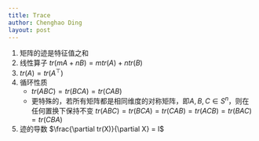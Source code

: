 ```yaml
---
title: Trace
author: Chenghao Ding
layout: post
---
```


1. 矩阵的迹是特征值之和
2. 线性算子 $tr(mA+nB) = mtr(A)+ntr(B)$
3. $tr(A) = tr(A^\top)$
4. 循环性质
    - $tr(ABC) = tr(BCA) = tr(CAB)$
    - 更特殊的，若所有矩阵都是相同维度的对称矩阵，即$A, B, C \in S^n$，则在任何置换下保持不变
    $tr(ABC) = tr(BCA) = tr(CAB) = tr(ACB) = tr(BAC) = tr(CBA)$
5. 迹的导数
    $\frac{\partial tr(X)}{\partial X} = I$
